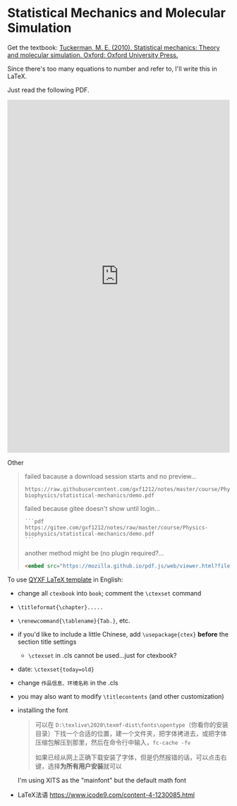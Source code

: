 # Statistical Mechanics and Molecular Simulation

Get the textbook: [Tuckerman, M. E. (2010). Statistical mechanics: Theory and molecular simulation. Oxford: Oxford University Press.](https://gitee.com/gxf1212/notes/raw/master/course/Physics-biophysics/statistical-mechanics/Mark-E-Tuckerman-Statistical-Mechanics-Theory-and-Molecular-Simulation-Oxford-University-Press-USA-(2010).pdf)

Since there's too many equations to number and refer to, I'll write this in LaTeX.

Just read the following PDF.

<embed src="https://mozilla.github.io/pdf.js/web/viewer.html?file=https://raw.githubusercontent.com/gxf1212/notes/master/course/Physics-biophysics/statistical-mechanics/demo.pdf" height=800px; width=100%>

Other

> failed bacause a download session starts and no preview...
>
> ```pdf
> https://raw.githubusercontent.com/gxf1212/notes/master/course/Physics-biophysics/statistical-mechanics/demo.pdf
> ```
>
> failed because gitee doesn't show until login...
>
> ````
> ```pdf
> https://gitee.com/gxf1212/notes/raw/master/course/Physics-biophysics/statistical-mechanics/demo.pdf
> ```
> ````
>
> another method might be (no plugin required?...
>
> ```html
> <embed src="https://mozilla.github.io/pdf.js/web/viewer.html?file=gitee.com/gxf1212/notes/raw/master/course/Physics-biophysics/statistical-mechanics/demo.pdf" height=800px; width=100%>
> ```


To use [QYXF LaTeX template](https://gitee.com/qyxf/qyxf-book) in English:

- change all `ctexbook` into `book`; comment the `\ctexset` command

- `\titleformat{\chapter}.....`

- `\renewcommand{\tablename}{Tab.}`, etc.

- if you'd like to include a little Chinese, add `\usepackage{ctex}` **before** the section title settings
  - `\ctexset` in .cls cannot be used...just for ctexbook?
  
- date: `\ctexset{today=old}`

- change `作品信息、环境名称` in the .cls

- you may also want to modify `\titlecontents` (and other customization)

- installing the font

  > 可以在 `D:\texlive\2020\texmf-dist\fonts\opentype`（你看你的安装目录）下找一个合适的位置，建一个文件夹，把字体拷进去，或把字体压缩包解压到那里，然后在命令行中输入，`fc-cache -fv`
  >
  > 如果已经从网上正确下载安装了字体，但是仍然报错的话，可以点击右键，选择**为所有用户安装**就可以

  I'm using XITS as the "mainfont" but the default math font

- LaTeX法语 https://www.icode9.com/content-4-1230085.html


